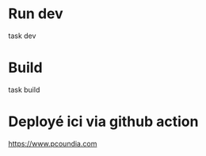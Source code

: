 # Run dev

task dev

# Build

task build

# Deployé ici via github action

https://www.pcoundia.com
